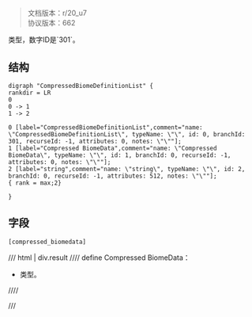 # <!-- md:samp CompressedBiomeDefinitionList -->

> 文档版本：r/20_u7<br/>协议版本：662

<!-- md:samp CompressedBiomeDefinitionList -->类型，数字ID是`301`。

## 结构

```viz
digraph "CompressedBiomeDefinitionList" {
rankdir = LR
0
0 -> 1
1 -> 2

0 [label="CompressedBiomeDefinitionList",comment="name: \"CompressedBiomeDefinitionList\", typeName: \"\", id: 0, branchId: 301, recurseId: -1, attributes: 0, notes: \"\""];
1 [label="Compressed BiomeData",comment="name: \"Compressed BiomeData\", typeName: \"\", id: 1, branchId: 0, recurseId: -1, attributes: 0, notes: \"\""];
2 [label="string",comment="name: \"string\", typeName: \"\", id: 2, branchId: 0, recurseId: -1, attributes: 512, notes: \"\""];
{ rank = max;2}

}

```

## 字段

```title='CompressedBiomeDefinitionList'
[compressed_biomedata]
```

/// html | div.result
//// define
Compressed BiomeData：[<!-- md:samp string -->](../types/string.md)

- <!-- md:samp string -->类型。


////

///

